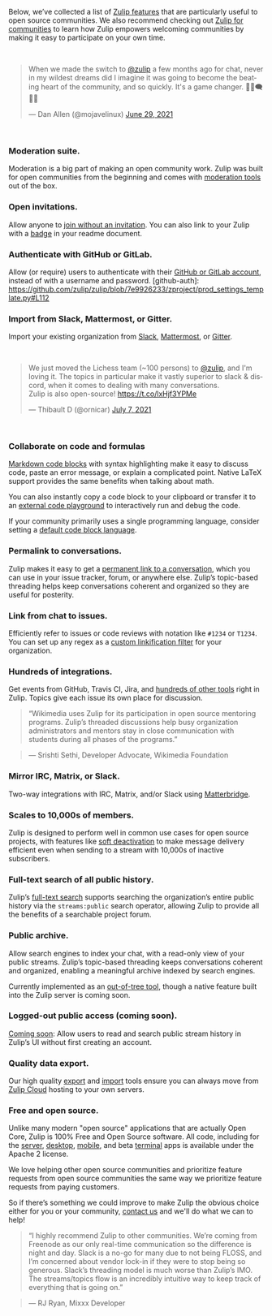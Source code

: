 Below, we’ve collected a list of [Zulip features](/features) that are
particularly useful to open source communities. We also recommend
checking out [Zulip for communities](/for/communities) to learn how
Zulip empowers welcoming communities by making it easy to participate
on your own time.

<br />
<blockquote class="twitter-tweet"><p lang="en" dir="ltr">When we made the switch to <a href="https://twitter.com/zulip?ref_src=twsrc%5Etfw">@zulip</a> a few months ago for chat, never in my wildest dreams did I imagine it was going to become the beating heart of the community, and so quickly. It&#39;s a game changer. 🧑‍💻🗨️👩‍💻</p>&mdash; Dan Allen (@mojavelinux) <a href="https://twitter.com/mojavelinux/status/1409702273400201217?ref_src=twsrc%5Etfw">June 29, 2021</a></blockquote>
<br />

### Moderation suite.

Moderation is a big part of making an open community work. Zulip was built
for open communities from the beginning and comes with
[moderation tools](/help/moderating-open-organizations) out of the box.

### Open invitations.

Allow anyone to
[join without an invitation](/help/allow-anyone-to-join-without-an-invitation).
You can also link to your Zulip with a [badge](/help/linking-to-zulip)
in your readme document.

### Authenticate with GitHub or GitLab.

Allow (or require) users to authenticate with their [GitHub or GitLab
account](/help/configure-authentication-methods), instead of with a
username and password.
[github-auth]: https://github.com/zulip/zulip/blob/7e9926233/zproject/prod_settings_template.py#L112

### Import from Slack, Mattermost, or Gitter.

Import your existing organization from [Slack](/help/import-from-slack),
[Mattermost](/help/import-from-mattermost), or
[Gitter](/help/import-from-gitter).

<br />
<blockquote class="twitter-tweet" data-cards="hidden"><p lang="en" dir="ltr">We just moved the Lichess team (~100 persons) to <a href="https://twitter.com/zulip?ref_src=twsrc%5Etfw">@zulip</a>, and I&#39;m loving it. The topics in particular make it vastly superior to slack &amp; discord, when it comes to dealing with many conversations.<br>Zulip is also open-source! <a href="https://t.co/lxHjf3YPMe">https://t.co/lxHjf3YPMe</a></p>&mdash; Thibault D (@ornicar) <a href="https://twitter.com/ornicar/status/1412672302601457664?ref_src=twsrc%5Etfw">July 7, 2021</a></blockquote>
<br />

### Collaborate on code and formulas

[Markdown code blocks](/help/code-blocks)
with syntax highlighting make it easy to discuss code, paste an error
message, or explain a complicated point. Native LaTeX support provides
the same benefits when talking about math.

You can also instantly copy a code block to your clipboard or transfer
it to an [external code playground](/help/code-blocks#code-playgrounds) to
interactively run and debug the code.

If your community primarily uses a single programming language,
consider setting a [default code block language](/help/code-blocks#default-code-block-language).

### Permalink to conversations.

Zulip makes it easy to get a [permanent link to a
conversation](/help/link-to-a-message-or-conversation), which you can
use in your issue tracker, forum, or anywhere else. Zulip’s
topic-based threading helps keep conversations coherent and organized
so they are useful for posterity.

### Link from chat to issues.

Efficiently refer to issues or code reviews with notation like `#1234` or
`T1234`. You can set up any regex as a
[custom linkification filter](/help/add-a-custom-linkifier) for
your organization.

### Hundreds of integrations.

Get events from GitHub, Travis CI, Jira, and
[hundreds of other tools](/integrations) right in Zulip. Topics give each
issue its own place for discussion.

>  “Wikimedia uses Zulip for its participation in open source
>  mentoring programs. Zulip’s threaded discussions help busy
>  organization administrators and mentors stay in close communication
>  with students during all phases of the programs.”

> — Srishti Sethi, Developer Advocate, Wikimedia Foundation

### Mirror IRC, Matrix, or Slack.

Two-way integrations with IRC, Matrix, and/or Slack using
[Matterbridge](https://github.com/42wim/matterbridge).

### Scales to 10,000s of members.

Zulip is designed to perform well in common use cases for open source
projects, with features like [soft
deactivation](https://zulip.readthedocs.io/en/latest/subsystems/sending-messages.html#soft-deactivation)
to make message delivery efficient even when sending to a stream with
10,000s of inactive subscribers.

### Full-text search of all public history.

Zulip’s [full-text search](/help/search-for-messages) supports
searching the organization’s entire public history via the
`streams:public` search operator, allowing Zulip to provide all the
benefits of a searchable project forum.

### Public archive.

Allow search engines to index your chat, with a read-only view of your
public streams. Zulip’s topic-based threading keeps conversations coherent
and organized, enabling a meaningful archive indexed by search engines.

Currently implemented as an [out-of-tree
tool](https://github.com/zulip/zulip-archive), though a native feature
built into the Zulip server is coming soon.

### Logged-out public access (coming soon).

[Coming soon](https://github.com/zulip/zulip/issues/13172): Allow
users to read and search public stream history in Zulip’s UI without
first creating an account.

### Quality data export.

Our high quality [export](/help/export-your-organization) and
[import](https://zulip.readthedocs.io/en/latest/production/export-and-import.html)
tools ensure you can always move from [Zulip Cloud](https://zulip.com)
hosting to your own servers.

### Free and open source.

Unlike many modern "open source" applications that are actually Open
Core, Zulip is 100% Free and Open Source software.  All code,
including for the [server](https://github.com/zulip/zulip),
[desktop](https://github.com/zulip/zulip-desktop),
[mobile](https://github.com/zulip/zulip-mobile), and beta
[terminal](https://github.com/zulip/zulip-terminal) apps is available
under the Apache 2 license.

We love helping other open source communities and prioritize feature
requests from open source communities the same way we prioritize
feature requests from paying customers.

So if there’s something we could improve to make Zulip the obvious
choice either for you or your community, [contact
us](/help/contact-support) and we'll do what we can to help!

>  “I highly recommend Zulip to other communities. We’re coming from
>  Freenode as our only real-time communication so the difference is
>  night and day. Slack is a no-go for many due to not being FLOSS,
>  and I’m concerned about vendor lock-in if they were to stop being
>  so generous. Slack’s threading model is much worse than Zulip’s
>  IMO. The streams/topics flow is an incredibly intuitive way to keep
>  track of everything that is going on.”

> — RJ Ryan, Mixxx Developer

<script async src="https://platform.twitter.com/widgets.js"></script>
